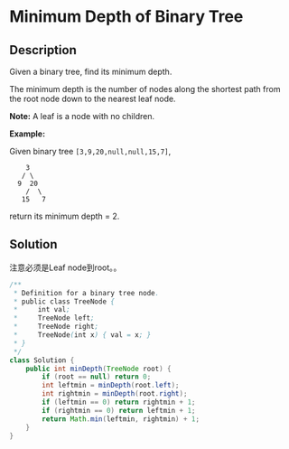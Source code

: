# Minimum Depth of Binary Tree

## Description

Given a binary tree, find its minimum depth.

The minimum depth is the number of nodes along the shortest path from the root node down to the nearest leaf node.

**Note:** A leaf is a node with no children.

**Example:**

Given binary tree `[3,9,20,null,null,15,7]`,

```text
    3
   / \
  9  20
    /  \
   15   7
```

return its minimum depth = 2.

## Solution

注意必须是Leaf node到root。。

```java
/**
 * Definition for a binary tree node.
 * public class TreeNode {
 *     int val;
 *     TreeNode left;
 *     TreeNode right;
 *     TreeNode(int x) { val = x; }
 * }
 */
class Solution {
    public int minDepth(TreeNode root) {
        if (root == null) return 0;
        int leftmin = minDepth(root.left);
        int rightmin = minDepth(root.right);
        if (leftmin == 0) return rightmin + 1;
        if (rightmin == 0) return leftmin + 1;
        return Math.min(leftmin, rightmin) + 1;
    }
}
```

